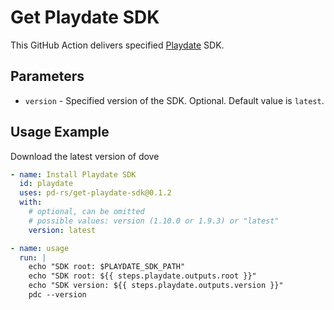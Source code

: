 # Get Playdate SDK

This GitHub Action delivers specified [Playdate] SDK.

[Playdate]: https://play.date/dev/#cardSDK


## Parameters

- `version` - Specified version of the SDK. Optional. Default value is `latest`.
<!-- - `token` - GITHUB_TOKEN. Optional. -->

## Usage Example

Download the latest version of dove

```yaml
- name: Install Playdate SDK
  id: playdate
  uses: pd-rs/get-playdate-sdk@0.1.2
  with:
    # optional, can be omitted
    # possible values: version (1.10.0 or 1.9.3) or "latest"
    version: latest

- name: usage
  run: |
    echo "SDK root: $PLAYDATE_SDK_PATH"
    echo "SDK root: ${{ steps.playdate.outputs.root }}"
    echo "SDK version: ${{ steps.playdate.outputs.version }}"
    pdc --version
```
